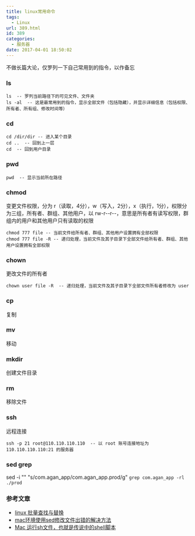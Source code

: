 ```yaml
---
title: linux常用命令
tags:
  - Linux
url: 389.html
id: 389
categories:
  - 服务器
date: 2017-04-01 18:50:02
---
```


不做长篇大论，仅罗列一下自己常用到的指令，以作备忘

### ls

    ls  -- 罗列当前路径下的可见文件、文件夹
    ls -al  -- 这是最常用到的指令，显示全部文件（包括隐藏），并显示详细信息（包括权限、所有者、所有组、修改时间等）
    

### cd

    cd /dir/dir -- 进入某个目录
    cd ..  -- 回到上一层
    cd  -- 回到用户目录
    

### pwd

    pwd  -- 显示当前所在路径
    

### chmod

变更文件权限，分为 r（读取，4分），w（写入，2分），x（执行，1分），权限分为三组，所有者、群组、其他用户，以 rw-r--r--，意思是所有者有读写权限，群组内的用户和其他用户只有读取的权限

    chmod 777 file -- 当前文件给所有者、群组、其他用户设置拥有全部权限
    chmod 777 file -R -- 递归处理，当前文件及其子目录下全部文件给所有者、群组、其他用户设置拥有全部权限
    

### chown

更改文件的所有者

    chown user file -R  -- 递归处理，当前文件及其子目录下全部文件所有者修改为 user 
    

### cp

复制

### mv

移动

### mkdir

创建文件目录

### rm

移除文件

### ssh

远程连接

    ssh -p 21 root@110.110.110.110  -- 以 root 账号连接地址为 110.110.110.110:21 的服务器

### sed grep

sed -i "" "s/com.agan_app/com.agan_app.prod/g" `grep com.agan_app -rl ./prod`

### 参考文章

- [linux 批量查找与替换](https://www.cnblogs.com/kongzhongqijing/articles/8459069.html)
- [mac环境使用sed修改文件出错的解决方法](https://blog.csdn.net/fdipzone/article/details/51253955)
- [Mac 运行sh文件，也就是传说中的shell脚本](https://blog.csdn.net/yusufolu9/article/details/53706269)